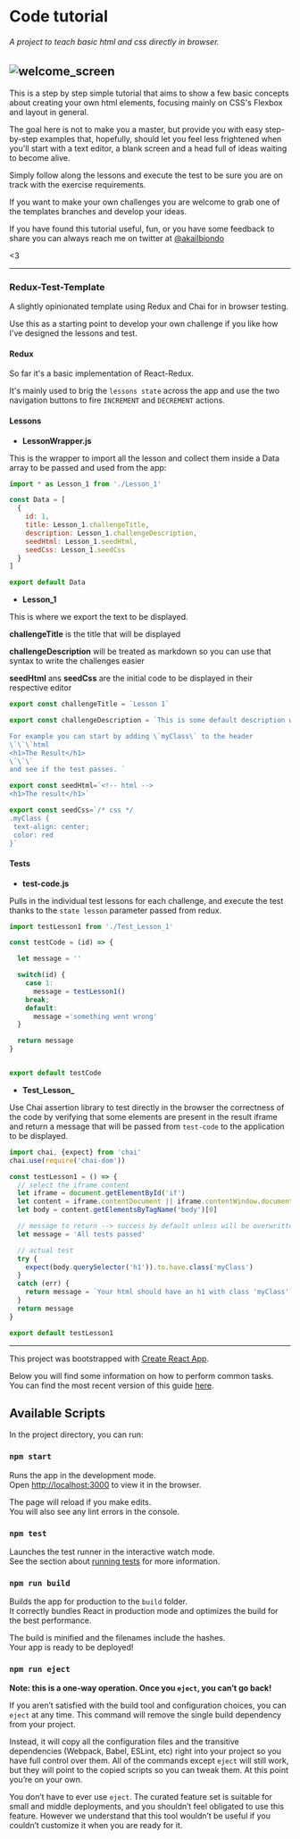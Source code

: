 # Code tutorial

###### A project to teach basic html and css directly in browser.

![welcome_screen](https://dl.dropboxusercontent.com/s/xoqjle2kcnbvlso/welcome_readme.png?dl=0)
---

This is a step by step simple tutorial that aims to show a few basic concepts about creating your own html elements,
focusing mainly on CSS's Flexbox and layout in general.

The goal here is not to make you a master, but provide you with easy step-by-step examples that, hopefully, should let you feel less frightened when you'll start with a text editor, a blank screen and a head full of ideas waiting to become alive.

Simply follow along the lessons and execute the test to be sure you are on track with the exercise requirements.


If you want to make your own challenges you are welcome to grab one of the templates branches and develop your ideas.

If you have found this tutorial useful, fun, or you have some feedback to share you can always reach me on twitter at [@akailbiondo](https://twitter.com/akailbiondo)

<3

---
### Redux-Test-Template
A slightly opinionated template using Redux and Chai for in browser testing.

Use this as a starting point to develop your own challenge if you like how I've designed the lessons and test.

#### Redux

So far it's a basic implementation of React-Redux.

It's mainly used to brig the `lessons state` across the app and use the two navigation buttons to fire `INCREMENT` and `DECREMENT` actions.

#### Lessons

- **LessonWrapper.js**

This is the wrapper to import all the lesson and collect them inside a Data array to be passed and used from the app:

```js
import * as Lesson_1 from './Lesson_1'

const Data = [
  {
    id: 1,
    title: Lesson_1.challengeTitle,
    description: Lesson_1.challengeDescription,
    seedHtml: Lesson_1.seedHtml,
    seedCss: Lesson_1.seedCss
  }
]

export default Data

```

- **Lesson_1**

This is where we export the text to be displayed.

**challengeTitle** is the title that will be displayed

**challengeDescription** will be treated as markdown so you can use that syntax to write the challenges easier

**seedHtml** ans **seedCss** are the initial code to be displayed in their respective editor

```js
export const challengeTitle = `Lesson 1`

export const challengeDescription = `This is some default description with some code formatted.

For example you can start by adding \`myClass\` to the header
\`\`\`html
<h1>The Result</h1>
\`\`\`
and see if the test passes. `

export const seedHtml=`<!-- html -->
<h1>The result</h1>`

export const seedCss=`/* css */
.myClass {
 text-align: center;
 color: red
}`
```

#### Tests

- **test-code.js**

Pulls in the individual test lessons for each challenge, and execute the test thanks to the `state lesson` parameter passed from redux.

```js
import testLesson1 from './Test_Lesson_1'

const testCode = (id) => {

  let message = ''

  switch(id) {
    case 1:
      message = testLesson1()
    break;
    default:
      message ='something went wrong'
  }

  return message
}


export default testCode
```

- **Test_Lesson_**

Use Chai assertion library to test directly in the browser the correctness of the code by verifying that some elements are present in the result iframe and return a message that will be passed from `test-code` to the application to be displayed.

```js
import chai, {expect} from 'chai'
chai.use(require('chai-dom'))

const testLesson1 = () => {
  // select the iframe content
  let iframe = document.getElementById('if')
  let content = iframe.contentDocument || iframe.contentWindow.document
  let body = content.getElementsByTagName('body')[0]

  // message to return --> success by default unless will be overwritten by an error
  let message = 'All tests passed'

  // actual test
  try {
    expect(body.querySelector('h1')).to.have.class('myClass')
  }
  catch (err) {
    return message = `Your html should have an h1 with class 'myClass'`
  }
  return message
}

export default testLesson1
```




---
This project was bootstrapped with [Create React App](https://github.com/facebookincubator/create-react-app).

Below you will find some information on how to perform common tasks.<br>
You can find the most recent version of this guide [here](https://github.com/facebookincubator/create-react-app/blob/master/packages/react-scripts/template/README.md).


## Available Scripts

In the project directory, you can run:

### `npm start`

Runs the app in the development mode.<br>
Open [http://localhost:3000](http://localhost:3000) to view it in the browser.

The page will reload if you make edits.<br>
You will also see any lint errors in the console.

### `npm test`

Launches the test runner in the interactive watch mode.<br>
See the section about [running tests](https://github.com/facebookincubator/create-react-app/blob/master/packages/react-scripts/template/README.md#running-tests) for more information.

### `npm run build`

Builds the app for production to the `build` folder.<br>
It correctly bundles React in production mode and optimizes the build for the best performance.

The build is minified and the filenames include the hashes.<br>
Your app is ready to be deployed!

### `npm run eject`

**Note: this is a one-way operation. Once you `eject`, you can’t go back!**

If you aren’t satisfied with the build tool and configuration choices, you can `eject` at any time. This command will remove the single build dependency from your project.

Instead, it will copy all the configuration files and the transitive dependencies (Webpack, Babel, ESLint, etc) right into your project so you have full control over them. All of the commands except `eject` will still work, but they will point to the copied scripts so you can tweak them. At this point you’re on your own.

You don’t have to ever use `eject`. The curated feature set is suitable for small and middle deployments, and you shouldn’t feel obligated to use this feature. However we understand that this tool wouldn’t be useful if you couldn’t customize it when you are ready for it.
